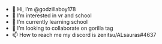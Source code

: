 - 👋 Hi, I’m @godzillaboy178
- 👀 I’m interested in vr and school
- 🌱 I’m currently learning school
- 💞️ I’m looking to collaborate on gorilla tag
- 📫 How to reach me my discord is zenitsu/ALsauras#4637

<!---
godzillaboy178/godzillaboy178 is a ✨ special ✨ repository because its `README.md` (this file) appears on your GitHub profile.
You can click the Preview link to take a look at your changes.
--->
